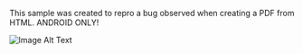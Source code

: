 This sample was created to repro a bug observed when creating a PDF from HTML.   ANDROID ONLY!


![Image Alt Text](https://i.imgur.com/8lSCTW4.png)

